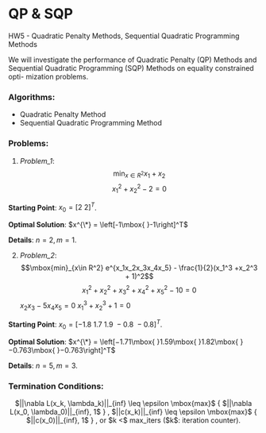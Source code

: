 # QP & SQP
HW5 - Quadratic Penalty Methods, Sequential Quadratic Programming Methods

We will investigate the performance of Quadratic Penalty (QP) Methods and Sequential Quadratic Programming (SQP) Methods on equality constrained opti-
mization problems.

### Algorithms:
* Quadratic Penalty Method
* Sequential Quadratic Programming Method

### Problems:

1. *Problem_1*:
$$\mbox{min}_{x\in R^2} x_1+x_2$$
$$x_1^2 + x_2^2 -2 = 0$$

**Starting Point**:
$x_0 = \left[2\mbox{ }2\right]^T$.

**Optimal Solution**:
$x^{\*} = \left[-1\mbox{ }-1\right]^T$

**Details**:
$n=2, m=1$.

2. *Problem_2*:
$$\mbox{min}_{x\in R^2} e^{x_1x_2x_3x_4x_5} - \frac{1}{2}(x_1^3 +x_2^3 + 1)^2$$
$$x_1^2 + x_2^2 +x_3^2 +x_4^2 + x_5^2 -10 = 0$$
$x_2x_3 - 5x_4x_5 = 0$
$x_1^3 +x_2^3 + 1 = 0$

**Starting Point**:
$x_0 = \left[−1.8\mbox{ }1.7\mbox{ }1.9\mbox{ }−0.8\mbox{ }−0.8\right]^T$.

**Optimal Solution**:
$x^{\*} = \left[−1.71\mbox{ }1.59\mbox{ }1.82\mbox{ }−0.763\mbox{ }−0.763\right]^T$

**Details**:
$n=5, m=3$.

### Termination Conditions:

<p align="center">
$||\nabla L(x_k, \lambda_k)||_{inf} \leq \epsilon \mbox{max}$ { $||\nabla L(x_0, \lambda_0)||_{inf}, 1$ }
, $||c(x_k)||_{inf} \leq \epsilon \mbox{max}$ { $||c(x_0)||_{inf}, 1$ }
, or $k <$ max_iters ($k$: iteration counter).
<p>
